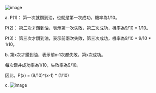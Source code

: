 ![image](https://github.com/user-attachments/assets/e78a9001-e44b-424c-b66c-f2f481a86ca2)

a.
P(1)： 第一次就鑽到油，也就是第一次成功，機率為1/10。

P(2)： 第二次才鑽到油，表示第一次失敗，第二次成功，機率為9/10 * 1/10。

P(3)： 第三次才鑽到油，表示前兩次失敗，第三次成功，機率為9/10 * 9/10 * 1/10。

b.
第x次才鑽到油，表示前x-1次都失敗，第x次成功。

每次鑽井成功率為1/10，失敗率為9/10。

因此，P(x) = (9/10)^(x-1) * (1/10)

c.
![image](https://github.com/user-attachments/assets/643b3457-c07c-437c-8949-f289ad98b83d)

